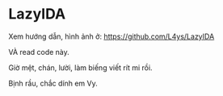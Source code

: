 # LazyIDA
Xem hướng dẫn, hình ảnh ở: https://github.com/L4ys/LazyIDA

VÀ read code này.

Giờ mệt, chán, lười, làm biếng viết rít mi rồi. 

Bịnh rầu, chắc dính em Vy.
